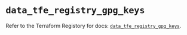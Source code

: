 # `data_tfe_registry_gpg_keys`

Refer to the Terraform Registory for docs: [`data_tfe_registry_gpg_keys`](https://registry.terraform.io/providers/hashicorp/tfe/0.51.1/docs/data-sources/registry_gpg_keys).
